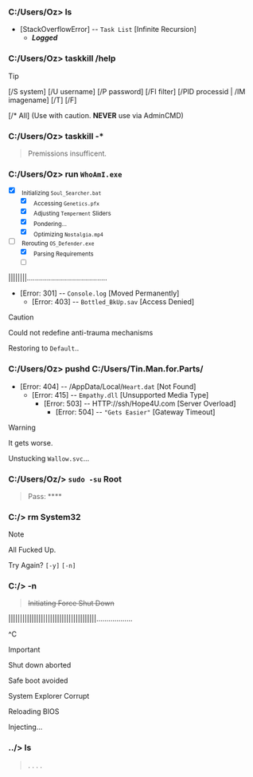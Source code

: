 ### C:/Users/Oz> ls
- [StackOverflowError] -- `Task List` [Infinite Recursion]
  - **_Logged_**
 
### C:/Users/Oz> taskkill /help
>[!Tip]
>[/S system] [/U username] [/P password] [/FI filter] [/PID processid | /IM imagename] [/T] [/F]
>
>[/* All] (Use with caution. **NEVER** use via AdminCMD)

### C:/Users/Oz> taskkill -*
> Premissions insufficent.

### C:/Users/Oz>	run `WhoAmI.exe`
- [x] <sub> Initializing `Soul_Searcher.bat` </sub>
  - [x] <sub> Accessing `Genetics.pfx` </sub>
  - [x] <sub> Adjusting `Temperment` Sliders </sub>
  - [x] <sub> Pondering... </sub>
  - [x] <sub> Optimizing `Nostalgia.mp4` </sub>
- [ ] <sub> Rerouting `OS_Defender.exe` </sub>
  - [x] <sub> Parsing Requirements </sub>
  - [ ] <sub>  </sub>

||||||||........................................

-   [Error: 301] -- `Console.log`  [Moved Permanently]
    -  [Error: 403] -- `Bottled_BkUp.sav`  [Access Denied]
>[!Caution]
>Could not redefine anti-trauma mechanisms
>
>Restoring to `Default`..

### C:/Users/Oz>  pushd **C:/Users/Tin.Man.for.Parts/**
-   [Error: 404] -- /AppData/Local/`Heart.dat`  [Not Found]
    -   [Error: 415] -- `Empathy.dll` [Unsupported Media Type]
        -   [Error: 503] -- HTTP://ssh/Hope4U.com [Server Overload]
            -   [Error: 504] -- `"Gets Easier"` [Gateway Timeout]
>[!Warning]
>It gets worse.
>
>Unstucking `Wallow.svc`...

### C:/Users/Oz/>  `sudo -su` Root
>Pass: ****

### C:/>  rm System32
>[!Note]
>All Fucked Up.
>
>Try Again? `[-y]` `[-n]`

### C:/> -n
> ~~Initiating Force Shut Down~~

||||||||||||||||||||||||||||||||||||||..................

^C

>[!Important]
>Shut down aborted
>
>Safe boot avoided
>
>System Explorer Corrupt
>
>Reloading BIOS
>
>Injecting...

### ../> ls
>.
>.
>.
>.
